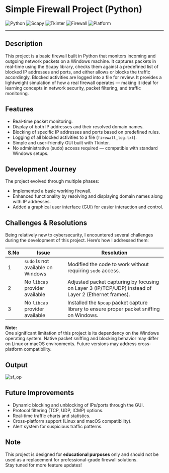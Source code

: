# Simple Firewall Project (Python)

![Python](https://img.shields.io/badge/Python-3.13%2B-blue.svg)
![Scapy](https://img.shields.io/badge/Scapy-Library-yellowgreen.svg)
![Tkinter](https://img.shields.io/badge/Tkinter-GUI-lightblue.svg)
![Firewall](https://img.shields.io/badge/Firewall-Simulation-red.svg)
![Platform](https://img.shields.io/badge/Platform-Windows-important.svg)

---

## Description
This project is a basic firewall built in Python that monitors incoming and outgoing network packets on a Windows machine. It captures packets in real-time using the Scapy library, checks them against a predefined list of blocked IP addresses and ports, and either allows or blocks the traffic accordingly. Blocked activities are logged into a file for review. It provides a lightweight simulation of how a real firewall operates — making it ideal for learning concepts in network security, packet filtering, and traffic monitoring.

## Features
- Real-time packet monitoring.
- Display of both IP addresses and their resolved domain names.
- Blocking of specific IP addresses and ports based on predefined rules.
- Logging of all blocked activities to a file (`firewall_log.txt`).
- Simple and user-friendly GUI built with Tkinter.
- No administrative (sudo) access required — compatible with standard Windows setups.

## Development Journey
The project evolved through multiple phases:
- Implemented a basic working firewall.
- Enhanced functionality by resolving and displaying domain names along with IP addresses.
- Added a graphical user interface (GUI) for easier interaction and control.

## Challenges & Resolutions
Being relatively new to cybersecurity, I encountered several challenges during the development of this project. Here’s how I addressed them:

| S.No | Issue | Resolution |
|------|-------|------------|
| 1 | `sudo` is not available on Windows | Modified the code to work without requiring `sudo` access. |
| 2 | No `libcap` provider available | Adjusted packet capturing by focusing on Layer 3 (IP/TCP/UDP) instead of Layer 2 (Ethernet frames). |
| 3 | No `libcap` provider available | Installed the `Npcap` packet capture library to ensure proper packet sniffing on Windows. |

**Note:**  
One significant limitation of this project is its dependency on the Windows operating system. Native packet sniffing and blocking behavior may differ on Linux or macOS environments. Future versions may address cross-platform compatibility.

## Output
![sf_op](https://github.com/user-attachments/assets/6971f086-4b05-4782-8f02-a1b795379a29)

## Future Improvements
- Dynamic blocking and unblocking of IPs/ports through the GUI.
- Protocol filtering (TCP, UDP, ICMP) options.
- Real-time traffic charts and statistics.
- Cross-platform support (Linux and macOS compatibility).
- Alert system for suspicious traffic patterns.

## Note
This project is designed for **educational purposes** only and should not be used as a replacement for professional-grade firewall solutions.  
Stay tuned for more feature updates!
